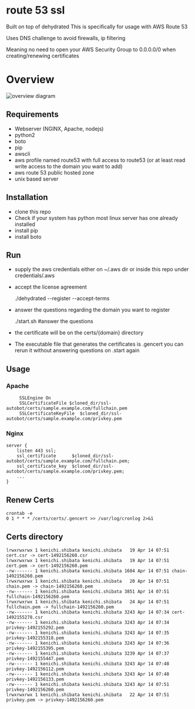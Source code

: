 # route 53 ssl 
Built on top of dehydrated 
This is specifically for usage with AWS Route 53

Uses DNS challenge to avoid firewalls, ip filtering 

Meaning no need to open your AWS Security Group to 0.0.0.0/0 when creating/renewing certificates

# Overview
![overview diagram](docs/diag.png.png)

## Requirements
* Webserver (NGINX, Apache, nodejs)
* python2 
* boto 
* pip
* awscli
* aws profile named route53 with full access to route53 (or at least read write access to the domain you want to add)
* aws route 53 public hosted zone
* unix based server

## Installation
* clone this repo
* Check if your system has python most linux server has one already installed 
* install pip 
* install boto 

## Run 

* supply the aws credentials either on ~/.aws dir or inside this repo under credentials/.aws

* accept the license agreement

	 ./dehydrated --register --accept-terms

* answer the questions regarding the domain you want to register

	./start.sh #answer the questions

* the certificate will be on the certs/{domain} directory
* The executable file that generates the certificates is .gencert you can rerun it without answering questions on .start again
	

## Usage 
### Apache 
```
     SSLEngine On
     SSLCertificateFile $cloned_dir/ssl-autobot/certs/sample.example.com/fullchain.pem
     SSLCertificateKeyFile  $cloned_dir/ssl-autobot/certs/sample.example.com/privkey.pem
```
### Nginx
```
server {
    listen 443 ssl;
    ssl_certificate      $cloned_dir/ssl-autobot/certs/sample.example.com/fullchain.pem;
    ssl_certificate_key  $cloned_dir/ssl-autobot/certs/sample.example.com/privkey.pem;
	...
}
```
## Renew Certs

	crontab -e 
	0 1 * * * /certs/certs/.gencert >> /var/log/cronlog 2>&1 

## Certs directory
```
lrwxrwxrwx 1 kenichi.shibata kenichi.shibata   19 Apr 14 07:51 cert.csr -> cert-1492156260.csr
lrwxrwxrwx 1 kenichi.shibata kenichi.shibata   19 Apr 14 07:51 cert.pem -> cert-1492156260.pem
-rw------- 1 kenichi.shibata kenichi.shibata 1684 Apr 14 07:51 chain-1492156260.pem
lrwxrwxrwx 1 kenichi.shibata kenichi.shibata   20 Apr 14 07:51 chain.pem -> chain-1492156260.pem
-rw------- 1 kenichi.shibata kenichi.shibata 3851 Apr 14 07:51 fullchain-1492156260.pem
lrwxrwxrwx 1 kenichi.shibata kenichi.shibata   24 Apr 14 07:51 fullchain.pem -> fullchain-1492156260.pem
-rw------- 1 kenichi.shibata kenichi.shibata 3243 Apr 14 07:34 cert-1492155278.csr
-rw------- 1 kenichi.shibata kenichi.shibata 3243 Apr 14 07:34 privkey-1492155292.pem
-rw------- 1 kenichi.shibata kenichi.shibata 3243 Apr 14 07:35 privkey-1492155318.pem
-rw------- 1 kenichi.shibata kenichi.shibata 3243 Apr 14 07:36 privkey-1492155395.pem
-rw------- 1 kenichi.shibata kenichi.shibata 3239 Apr 14 07:37 privkey-1492155447.pem
-rw------- 1 kenichi.shibata kenichi.shibata 3243 Apr 14 07:48 privkey-1492156112.pem
-rw------- 1 kenichi.shibata kenichi.shibata 3243 Apr 14 07:48 privkey-1492156133.pem
-rw------- 1 kenichi.shibata kenichi.shibata 3243 Apr 14 07:51 privkey-1492156260.pem
lrwxrwxrwx 1 kenichi.shibata kenichi.shibata   22 Apr 14 07:51 privkey.pem -> privkey-1492156260.pem


```

